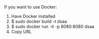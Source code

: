 If you want to use Docker:

1) Have Docker installed
2) $ sudo docker build -t dsaa
3) $ sudo docker run -it -p 8080:8080 dsaa
4) Copy URL
